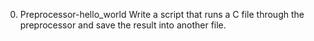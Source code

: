 0. Preprocessor-hello_world
Write a script that runs a C file through the preprocessor and save the result into another file.
